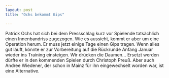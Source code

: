 ```yaml
---
layout: post
title: "Ochs bekommt Gips"

---
```


Patrick Ochs hat sich bei dem Pressschlag kurz vor Spielende tatsächlich einen Innenbandriss zugezogen. Wie es aussieht, kommt er aber um eine Operation herum. Er muss jetzt einige Tage einen Gips tragen. Wenn alles gut läuft, könnte er zur Vorbereitung auf die Rückrunde Anfang Januar wieder ins Training einsteigen. Wir drücken die Daumen... Ersetzt werden dürfte er in den kommenden Spielen durch Christoph Preuß. Aber auch Andree Wiedener, der schon in Mainz für ihn eingewechselt worden war, ist eine Alternative. 


